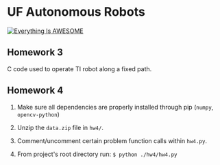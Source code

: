 # UF Autonomous Robots

[![Everything Is AWESOME](https://yt-embed.live/embed?v=Rifhea-eawo&t)](https://www.youtube.com/watch?v=Rifhea-eawo&t "Everything Is AWESOME")


## Homework 3

C code used to operate TI robot along a fixed path.

## Homework 4

1. Make sure all dependencies are properly installed through pip (`numpy`, `opencv-python`)
2. Unzip the `data.zip` file in `hw4/`.

3. Comment/uncomment certain problem function calls within `hw4.py`.

4. From project's root directory run: `$ python ./hw4/hw4.py`
